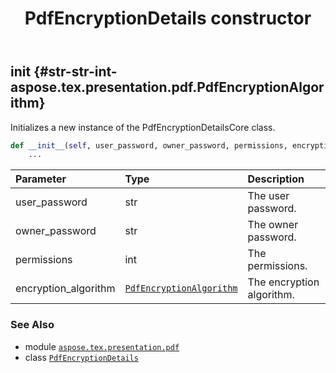 ﻿---
title: PdfEncryptionDetails constructor
second_title: Aspose.TeX for Python via .NET API References
description: 
type: docs
weight: 10
url: /python-net/aspose.tex.presentation.pdf/pdfencryptiondetails/__init__/
is_root: false
---

## __init__ {#str-str-int-aspose.tex.presentation.pdf.PdfEncryptionAlgorithm}

Initializes a new instance of the PdfEncryptionDetailsCore class.



```python
def __init__(self, user_password, owner_password, permissions, encryption_algorithm):
    ...
```


| Parameter | Type | Description |
| :- | :- | :- |
| user_password | str | The user password. |
| owner_password | str | The owner password. |
| permissions | int | The permissions. |
| encryption_algorithm | [`PdfEncryptionAlgorithm`](/tex/python-net/aspose.tex.presentation.pdf/pdfencryptionalgorithm) | The encryption algorithm. |



### See Also
* module [`aspose.tex.presentation.pdf`](../../)
* class [`PdfEncryptionDetails`](/tex/python-net/aspose.tex.presentation.pdf/pdfencryptiondetails)
